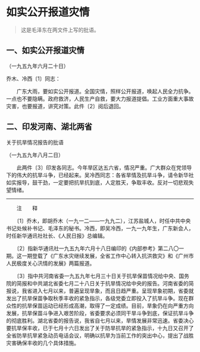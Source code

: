 #  如实公开报道灾情

> 这是毛泽东在两文件上写的批语。

## 一、如实公开报道灾情
（一九五九年六月二十日）

乔木、冷西〔1〕同志：

　　广东大雨，要如实公开报道。全国灾情，照样公开报道，唤起人民全力抗争。一点也不要隐瞒。政府救济，人民生产自救，要大力报道提倡。工业方面重大事故灾害，也要报道，讲究对策。此件〔2〕阅后退回。

##  二、印发河南、湖北两省
关于抗旱情况报告的批语

（一九五九年八月二日）

　　此两件〔3〕印发各同志。今年旱区达五六省，情况严重。广大群众在党领导下的伟大的抗旱斗争，已经起来。吴冷西同志：各省旱情及抗旱斗争，请令新华社如实报导，鼓干劲，一定要把抗旱抗到底，人定胜天，争取丰收。反对一切悲观失望情绪。

------------------
　　注　　释

　　〔1〕乔木，即胡乔木（一九一二——一九九二），江苏盐城人，时任中共中央书记处候补书记、毛泽东的秘书。冷西，即吴冷西，一九一九年生，广东新会人，时任新华通讯社社长、《人民日报》总编辑。

　　〔2〕指新华通讯社一九五九年六月十八日编印的《内部参考》第二八〇一期。这一期登载了《广东水灾继续发展，全省工作中心转入抗洪救灾》和《广州市人民极度关心汛情的发展》两篇报道。

　　〔3〕指中共河南省委一九五九年七月三十日关于抗旱保苗情况给中央、国务院的简报和中共湖北省委七月二十八日关于抗旱情况给中央的报告。河南省委的简报说，我省进入七月以来，普遍呈现旱象，而且日趋严重。呈现旱象初期，省委就发出了抗旱保苗争取秋季丰收的紧急指示，各级党委立即投入了抗旱斗争。现在群众性的抗旱保苗运动已经形成高潮，取得了一定成绩。目前，旱象仍在向严重方向发展，抗旱保苗斗争进入艰苦阶段，省委要求必须同干旱斗争到底，保证抗旱斗争的彻底胜利。湖北省委的报告说，我省自七月以来，旱情发展非常迅速。省委决心要抗旱保丰收，已于七月十六日发出了关于防旱抗旱的紧急指示，十九日又召开了全省防旱抗旱紧急动员电话会议，明确以抗旱为当前工作的突出中心，提出了战胜灾害确保丰收的几个具体措施。
